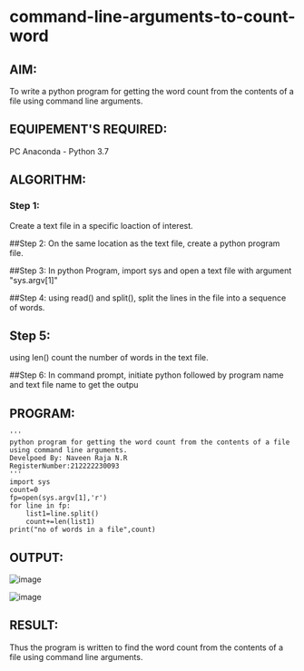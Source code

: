 # command-line-arguments-to-count-word
## AIM:
To write a python program for getting the word count from the contents of a file using command line arguments.
## EQUIPEMENT'S REQUIRED: 
PC
Anaconda - Python 3.7
## ALGORITHM: 
### Step 1:
Create a text file in a specific loaction of interest.

##Step 2:
On the same location as the text file, create a python program file.

##Step 3:
In python Program, import sys and open a text file with argument "sys.argv[1]"

##Step 4:
using read() and split(), split the lines in the file into a sequence of words.

## Step 5:
using len() count the number of words in the text file.

##Step 6:
In command prompt, initiate python followed by program name and text file name to get the outpu

## PROGRAM:
```
'''
python program for getting the word count from the contents of a file using command line arguments.
Develpoed By: Naveen Raja N.R
RegisterNumber:212222230093
'''
import sys
count=0
fp=open(sys.argv[1],'r')
for line in fp:
    list1=line.split()
    count+=len(list1)
print("no of words in a file",count)
```
## OUTPUT:
![image](https://github.com/naveenraja2004/command-line-arguments-to-count-word/assets/118707204/b46341bd-ab25-4c3b-821d-f685abfa4621)

![image](https://github.com/naveenraja2004/command-line-arguments-to-count-word/assets/118707204/30816ac3-198b-403a-863d-8e0b81423ebb)



## RESULT:
Thus the program is written to find the word count from the contents of a file using command line arguments.
